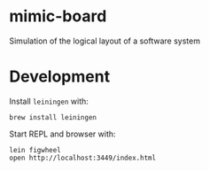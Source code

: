 # mimic-board

Simulation of the logical layout of a software system

# Development

Install `leiningen` with:

    brew install leiningen

Start REPL and browser with:

    lein figwheel
    open http://localhost:3449/index.html
